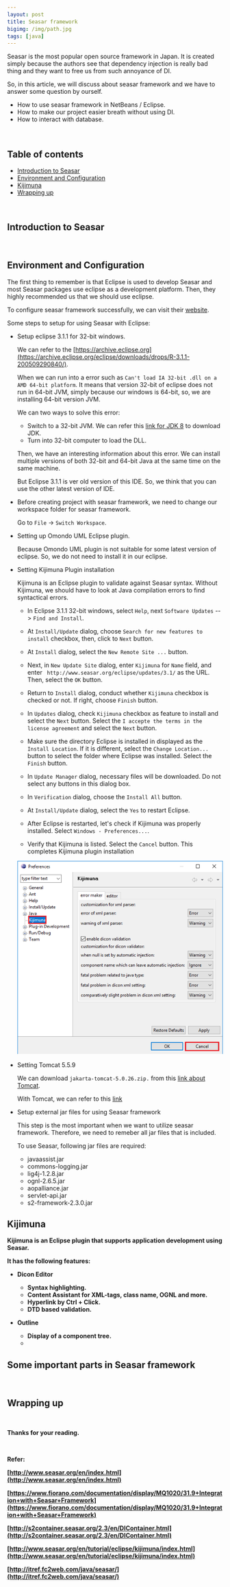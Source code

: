 ```yaml
---
layout: post
title: Seasar framework
bigimg: /img/path.jpg
tags: [java]
---
```


Seasar is the most popular open source framework in Japan. It is created simply because the authors see that dependency injection is really bad thing and they want to free us from such annoyance of DI.

So, in this article, we will discuss about seasar framework and we have to answer some question by ourself.
- How to use seasar framework in NetBeans / Eclipse.
- How to make our project easier breath without using DI.
- How to interact with database.

<br>

## Table of contents
- [Introduction to Seasar](#introduction-to-seasar)
- [Environment and Configuration](#environment-and-configuration)
- [Kijimuna](#kijimuna)
- [Wrapping up](#wrapping-up)


<br>

## Introduction to Seasar



<br>

## Environment and Configuration
The first thing to remember is that Eclipse is used to develop Seasar and most Seasar packages use eclipse as a development platform. Then, they highly recommended us that we should use eclipse.

To configure seasar framework successfully, we can visit their [website](http://www.seasar.org/en/tutorial/index.html).

Some steps to setup for using Seasar with Eclipse:
- Setup eclipse 3.1.1 for 32-bit windows.
    
    We can refer to the [https://archive.eclipse.org](https://archive.eclipse.org/eclipse/downloads/drops/R-3.1.1-200509290840/).

    When we can run into a error such as ```Can't load IA 32-bit .dll on a AMD 64-bit platform```. It means that version 32-bit of eclipse does not run in 64-bit JVM, simply because our windows is 64-bit, so, we are installing 64-bit version JVM.

    We can two ways to solve this error:
    - Switch to a 32-bit JVM. We can refer this [link for JDK 8](https://www.oracle.com/technetwork/java/javase/downloads/jdk8-downloads-2133151.html) to download JDK.
    - Turn into 32-bit computer to load the DLL.

    Then, we have an interesting information about this error. We can install multiple versions of both 32-bit and 64-bit Java at the same time on the same machine.

    But Eclipse 3.1.1 is ver old version of this IDE. So, we think that you can use the other latest version of IDE.

- Before creating project with seasar framework, we need to change our workspace folder for seasar framework. 

    Go to ```File``` -> ```Switch Workspace```. 

- Setting up Omondo UML Eclipse plugin.

    Because Omondo UML plugin is not suitable for some latest version of eclipse. So, we do not need to install it in our eclipse.

- Setting Kijimuna Plugin installation

    Kijimuna is an Eclipse plugin to validate against Seasar syntax. Without Kijimuna, we should have to look at Java compilation errors to find syntactical errors.

    - In Eclipse 3.1.1 32-bit windows, select ```Help```, next ```Software Updates``` --> ```Find and Install```.

    - At ```Install/Update``` dialog, choose ```Search for new features to install``` checkbox, then, click to ```Next``` button.

    - At ```Install``` dialog, select the ```New Remote Site ...``` button.

    - Next, in ```New Update Site``` dialog, enter ```Kijimuna``` for ```Name``` field, and enter ``` http://www.seasar.org/eclipse/updates/3.1/``` as the URL. Then, select the ```OK``` button.

    - Return to ```Install``` dialog, conduct whether ```Kijimuna``` checkbox is checked or not. If right, choose ```Finish``` button.

    - In ```Updates``` dialog, check ```Kijimuna``` checkbox as feature to install and select the ```Next``` button. Select the ```I accepte the terms in the license agreement``` and select the ```Next``` button.

    - Make sure the directory Eclipse is installed in displayed as the ```Install Location```. If it is different, select the ```Change Location...``` button to select the folder where Eclipse was installed. Select the ```Finish``` button.

    - In ```Update Manager``` dialog, necessary files will be downloaded. Do not select any buttons in this dialog box.

    - In ```Verification``` dialog, choose the ```Install All``` button.

    - At ```Install/Update``` dialog, select the ```Yes``` to restart Eclipse.

    - After Eclipse is restarted, let's check if Kijimuna was properly installed. Select ```Windows - Preferences...```.

    - Verify that Kijimuna is listed. 
    Select the ```Cancel``` button. This completes Kijimuna plugin installation

    ![Install Kijimuna successfully](../img/Java-Common/seasar-framework/kijimuna-installation-success.png)

- Setting Tomcat 5.5.9

    We can download ```jakarta-tomcat-5.0.26.zip.``` from this [link about Tomcat](https://archive.apache.org/dist/tomcat/tomcat-5/archive/v5.0.26-beta/bin/).

    With Tomcat, we can refer to this [link](https://ducmanhphan.github.io/2019-02-18-Configure-Tomcat-for-Java-web/)

- Setup external jar files for using Seasar framework

    This step is the most important when we want to utilize seasar framework. Therefore, we need to remeber all jar files that is included.

    To use Seasar, following jar files are required:
    - javaassist.jar
    - commons-logging.jar
    - lig4j-1.2.8.jar
    - ognl-2.6.5.jar
    - aopalliance.jar
    - servlet-api.jar
    - s2-framework-2.3.0.jar

<b>

## Kijimuna
Kijimuna is an Eclipse plugin that supports application development using Seasar.

It has the following features:
- Dicon Editor
    - Syntax highlighting.
    - Content Assistant for XML-tags, class name, OGNL and more.
    - Hyperlink by Ctrl + Click.
    - DTD based validation.

- Outline
    - Display of a component tree. 
    - 


## Some important parts in Seasar framework




<br>

## Wrapping up




<br>

Thanks for your reading.

<br>

Refer:

[http://www.seasar.org/en/index.html](http://www.seasar.org/en/index.html)

[https://www.fiorano.com/documentation/display/MQ1020/31.9+Integration+with+Seasar+Framework](https://www.fiorano.com/documentation/display/MQ1020/31.9+Integration+with+Seasar+Framework)

[http://s2container.seasar.org/2.3/en/DIContainer.html](http://s2container.seasar.org/2.3/en/DIContainer.html)

[http://www.seasar.org/en/tutorial/eclipse/kijimuna/index.html](http://www.seasar.org/en/tutorial/eclipse/kijimuna/index.html)

[http://itref.fc2web.com/java/seasar/](http://itref.fc2web.com/java/seasar/)